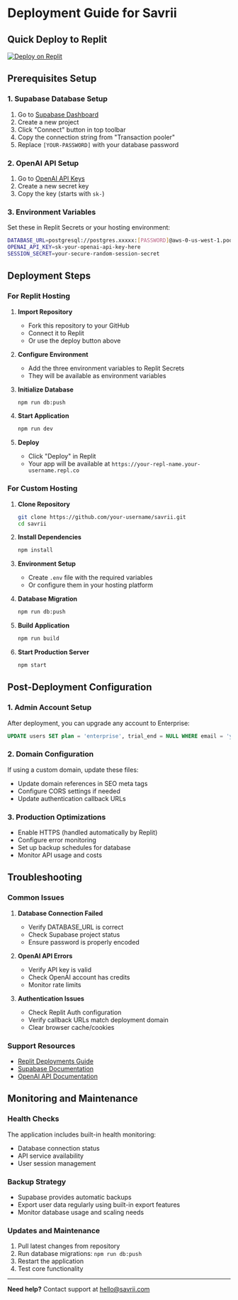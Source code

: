 # Deployment Guide for Savrii

## Quick Deploy to Replit

[![Deploy on Replit](https://replit.com/badge)](https://replit.com/new/github/your-username/savrii)

## Prerequisites Setup

### 1. Supabase Database Setup
1. Go to [Supabase Dashboard](https://supabase.com/dashboard/projects)
2. Create a new project
3. Click "Connect" button in top toolbar
4. Copy the connection string from "Transaction pooler"
5. Replace `[YOUR-PASSWORD]` with your database password

### 2. OpenAI API Setup
1. Go to [OpenAI API Keys](https://platform.openai.com/api-keys)
2. Create a new secret key
3. Copy the key (starts with `sk-`)

### 3. Environment Variables
Set these in Replit Secrets or your hosting environment:

```bash
DATABASE_URL=postgresql://postgres.xxxxx:[PASSWORD]@aws-0-us-west-1.pooler.supabase.com:6543/postgres
OPENAI_API_KEY=sk-your-openai-api-key-here
SESSION_SECRET=your-secure-random-session-secret
```

## Deployment Steps

### For Replit Hosting

1. **Import Repository**
   - Fork this repository to your GitHub
   - Connect it to Replit
   - Or use the deploy button above

2. **Configure Environment**
   - Add the three environment variables to Replit Secrets
   - They will be available as environment variables

3. **Initialize Database**
   ```bash
   npm run db:push
   ```

4. **Start Application**
   ```bash
   npm run dev
   ```

5. **Deploy**
   - Click "Deploy" in Replit
   - Your app will be available at `https://your-repl-name.your-username.repl.co`

### For Custom Hosting

1. **Clone Repository**
   ```bash
   git clone https://github.com/your-username/savrii.git
   cd savrii
   ```

2. **Install Dependencies**
   ```bash
   npm install
   ```

3. **Environment Setup**
   - Create `.env` file with the required variables
   - Or configure them in your hosting platform

4. **Database Migration**
   ```bash
   npm run db:push
   ```

5. **Build Application**
   ```bash
   npm run build
   ```

6. **Start Production Server**
   ```bash
   npm start
   ```

## Post-Deployment Configuration

### 1. Admin Account Setup
After deployment, you can upgrade any account to Enterprise:

```sql
UPDATE users SET plan = 'enterprise', trial_end = NULL WHERE email = 'your-email@example.com';
```

### 2. Domain Configuration
If using a custom domain, update these files:
- Update domain references in SEO meta tags
- Configure CORS settings if needed
- Update authentication callback URLs

### 3. Production Optimizations
- Enable HTTPS (handled automatically by Replit)
- Configure error monitoring
- Set up backup schedules for database
- Monitor API usage and costs

## Troubleshooting

### Common Issues

1. **Database Connection Failed**
   - Verify DATABASE_URL is correct
   - Check Supabase project status
   - Ensure password is properly encoded

2. **OpenAI API Errors**
   - Verify API key is valid
   - Check OpenAI account has credits
   - Monitor rate limits

3. **Authentication Issues**
   - Check Replit Auth configuration
   - Verify callback URLs match deployment domain
   - Clear browser cache/cookies

### Support Resources
- [Replit Deployments Guide](https://docs.replit.com/deployments)
- [Supabase Documentation](https://supabase.com/docs)
- [OpenAI API Documentation](https://platform.openai.com/docs)

## Monitoring and Maintenance

### Health Checks
The application includes built-in health monitoring:
- Database connection status
- API service availability
- User session management

### Backup Strategy
- Supabase provides automatic backups
- Export user data regularly using built-in export features
- Monitor database usage and scaling needs

### Updates and Maintenance
1. Pull latest changes from repository
2. Run database migrations: `npm run db:push`
3. Restart the application
4. Test core functionality

---

**Need help?** Contact support at hello@savrii.com